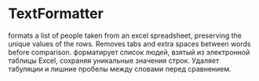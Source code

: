# TextFormatter
formats a list of people taken from an excel spreadsheet, preserving the unique values of the rows. Removes tabs and extra spaces between words before comparison.
форматирует список людей, взятый из электронной таблицы Excel, сохраняя уникальные значения строк. Удаляет табуляции и лишние пробелы между словами перед сравнением.
